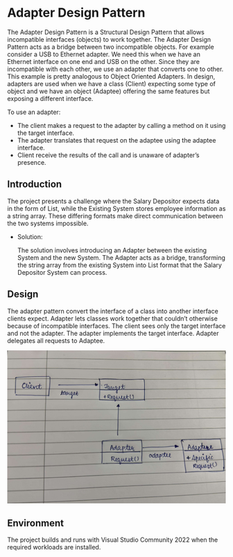 # Adapter Design Pattern

The Adapter Design Pattern is a Structural Design Pattern that allows incompatible interfaces (objects) to work together. The Adapter Design Pattern acts as a bridge between two incompatible objects. For example consider a USB to Ethernet adapter. We need this when we have an Ethernet interface on one end and USB on the other. Since they are incompatible with each other, we use an adapter that converts one to other. This example is pretty analogous to Object Oriented Adapters. In design, adapters are used when we have a class (Client) expecting some type of object and we have an object (Adaptee) offering the same features but exposing a different interface.

To use an adapter:

- The client makes a request to the adapter by calling a method on it using the target interface.
- The adapter translates that request on the adaptee using the adaptee interface.
- Client receive the results of the call and is unaware of adapter’s presence.

## Introduction

The project presents a challenge where the Salary Depositor expects data in the form of List, while the Existing System stores employee information as a string array. These differing formats make direct communication between the two systems impossible.

- Solution:

    The solution involves introducing an Adapter between the existing System and the new System. The Adapter acts as a bridge, transforming the string array from the existing System into List<Employee> format that the Salary Depositor System can process.

## Design

The adapter pattern convert the interface of a class into another interface clients expect. Adapter lets classes work together that couldn’t otherwise because of incompatible interfaces. The client sees only the target interface and not the adapter. The adapter implements the target interface. Adapter delegates all requests to Adaptee.

![Design for Adapter Pattern](adapter-design.jpg)

## Environment

The project builds and runs with Visual Studio Community 2022 when the required workloads are installed.
